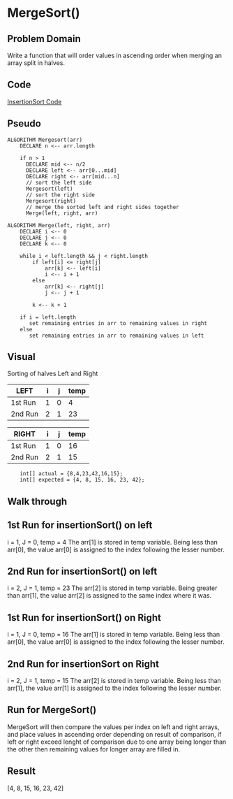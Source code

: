 # MergeSort()

## Problem Domain
Write a function that will order values in ascending order when merging an array split in halves.

## Code 
[InsertionSort Code](src/main/java/code401challenges/MergeSort.java)

## Pseudo

    ALGORITHM Mergesort(arr)
        DECLARE n <-- arr.length
               
        if n > 1
          DECLARE mid <-- n/2
          DECLARE left <-- arr[0...mid]
          DECLARE right <-- arr[mid...n]
          // sort the left side
          Mergesort(left)
          // sort the right side
          Mergesort(right)
          // merge the sorted left and right sides together
          Merge(left, right, arr)
    
    ALGORITHM Merge(left, right, arr)
        DECLARE i <-- 0
        DECLARE j <-- 0
        DECLARE k <-- 0
    
        while i < left.length && j < right.length
            if left[i] <= right[j]
                arr[k] <-- left[i]
                i <-- i + 1
            else
                arr[k] <-- right[j]
                j <-- j + 1
                
            k <-- k + 1
    
        if i = left.length
           set remaining entries in arr to remaining values in right
        else
           set remaining entries in arr to remaining values in left
      
## Visual

Sorting of halves Left and Right

|    LEFT | i | j | temp |
|---------|---|---|------|
| 1st Run | 1 | 0 | 4    |
| 2nd Run | 2 | 1 | 23   |

|   RIGHT | i | j | temp |
|---------|---|---|------|
| 1st Run | 1 | 0 | 16   |
| 2nd Run | 2 | 1 | 15   |


        int[] actual = {8,4,23,42,16,15};
        int[] expected = {4, 8, 15, 16, 23, 42};
   
## Walk through 
     
## 1st Run for insertionSort() on left
i = 1, J = 0, temp = 4
 The arr[1] is stored in temp variable. Being less than arr[0], the value arr[0] is assigned to the index following the lesser number.

## 2nd Run for insertionSort() on left
i = 2, J = 1, temp = 23
The arr[2] is stored in temp variable. Being greater than arr[1], the value arr[2] is assigned to the same index where it was.

## 1st Run for insertionSort() on Right
i = 1, J = 0, temp = 16
 The arr[1] is stored in temp variable. Being less than arr[0], the value arr[0] is assigned to the index following the lesser number.

## 2nd Run for insertionSort on Right
i = 2, J = 1, temp = 15
 The arr[2] is stored in temp variable. Being less than arr[1], the value arr[1] is assigned to the index following the lesser number.

## Run for MergeSort()
MergeSort will then compare the values per index on left and right arrays, and place values in ascending order depending on result of comparison, if left or right exceed lenght of comparison due to one array being longer than the other then remaining values for longer array are filled in.



## Result 
[4, 8, 15, 16, 23, 42]